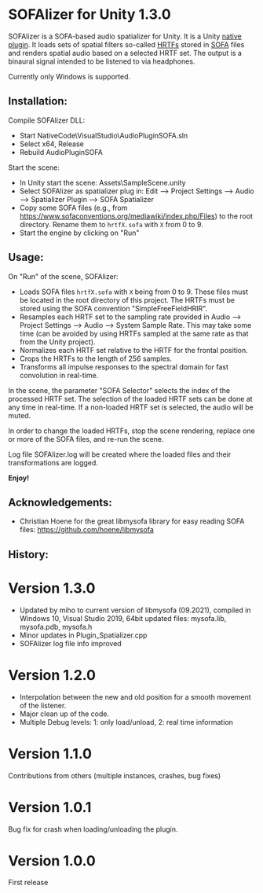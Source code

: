 # SOFAlizer for Unity 1.3.0

SOFAlizer is a SOFA-based audio spatializer for Unity. It is a Unity [native plugin](https://docs.unity3d.com/Manual/NativePlugins.html). It loads sets of spatial filters so-called [HRTFs](https://en.wikipedia.org/wiki/Head-related_transfer_function) stored in [SOFA](https://www.sofaconventions.org/) files and renders spatial audio based on a selected HRTF set. The output is a binaural signal intended to be listened to via headphones. 

Currently only Windows is supported.

Installation:
-------------

Compile SOFAlizer DLL:
* Start NativeCode\VisualStudio\AudioPluginSOFA.sln
* Select x64, Release
* Rebuild AudioPluginSOFA 

Start the scene:
* In Unity start the scene: Assets\SampleScene.unity
* Select SOFAlizer as spatializer plug in: Edit --> Project Settings --> Audio --> Spatializer Plugin --> SOFA Spatializer
* Copy some SOFA files (e.g., from https://www.sofaconventions.org/mediawiki/index.php/Files) to the root directory. Rename them to `hrtfX.sofa` with `X` from 0 to 9. 
* Start the engine by clicking on "Run"

Usage:
------
On "Run" of the scene, SOFAlizer:
* Loads SOFA files `hrtfX.sofa` with `X` being from 0 to 9. These files must be located in the root directory of this project. The HRTFs must be stored using the SOFA convention "SimpleFreeFieldHRIR". 
* Resamples each HRTF set to the sampling rate provided in Audio --> Project Settings --> Audio --> System Sample Rate. This may take some time (can be avoided by using HRTFs sampled at the same rate as that from the Unity project). 
* Normalizes each HRTF set relative to the HRTF for the frontal position. 
* Crops the HRTFs to the length of 256 samples. 
* Transforms all impulse responses to the spectral domain for fast convolution in real-time.

In the scene, the parameter "SOFA Selector" selects the index of the processed HRTF set. The selection of the loaded HRTF sets can be done at any time in real-time. If a non-loaded HRTF set is selected, the audio will be muted.

In order to change the loaded HRTFs, stop the scene rendering, replace one or more of the SOFA files, and re-run the scene. 

Log file SOFAlizer.log will be created where the loaded files and their transformations are logged.

**Enjoy!**


Acknowledgements:
-----------------

* Christian Hoene for the great libmysofa library for easy reading SOFA files: https://github.com/hoene/libmysofa

History:
--------

Version 1.3.0
=============
* Updated by miho to current version of libmysofa (09.2021), compiled in Windows 10, Visual Studio 2019, 64bit
	updated files: mysofa.lib, mysofa.pdb, mysofa.h
* Minor updates in Plugin_Spatializer.cpp
* SOFAlizer log file info improved

Version 1.2.0
=============
* Interpolation between the new and old position for a smooth movement of the listener. 
* Major clean up of the code. 
* Multiple Debug levels: 1: only load/unload, 2: real time information

Version 1.1.0
=============

Contributions from others (multiple instances, crashes, bug fixes)

Version 1.0.1
=============

Bug fix for crash when loading/unloading the plugin. 

Version 1.0.0
=============

First release
